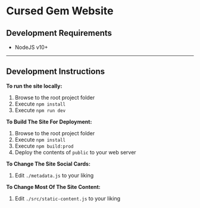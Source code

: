 # Cursed Gem Website

## Development Requirements 

 - NodeJS v10+

----

## Development Instructions

**To run the site locally:**
1. Browse to the root project folder
2. Execute `npm install`
3. Execute `npm run dev`

**To Build The Site For Deployment:**
1. Browse to the root project folder
2. Execute `npm install`
3. Execute `npm build:prod`
4. Deploy the contents of `public` to your web server

**To Change The Site Social Cards:**
1. Edit `./metadata.js` to your liking

**To Change Most Of The Site Content:**
1. Edit `./src/static-content.js` to your liking
